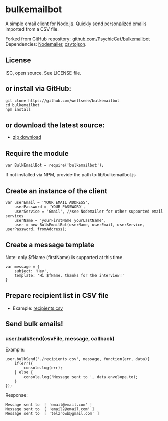 # bulkemailbot
A simple email client for Node.js. Quickly send personalized emails imported from a CSV file.

Forked from GitHub repository: [github.com/PsychicCat/bulkemailbot][repo]
Dependencies: [Nodemailer][nodemailer], [csvtojson][csvtojson].

## License
ISC, open source. See LICENSE file.

## or install via GitHub:
    git clone https://github.com/wellseee/bulkemailbot
    cd bulkemailbot
    npm install

## or download the latest source:
*   [zip download][repo-zip]

## Require the module
    var BulkEmailBot = require('bulkemailbot');
If not installed via NPM, provide the path to lib/bulkemailbot.js

## Create an instance of the client
    var userEmail = 'YOUR EMAIL ADDRESS',
        userPassword = 'YOUR PASSWORD',
        userService = 'Gmail', //see Nodemailer for other supported email services
        userName = 'yourFirstName yourLastName',
        user = new BulkEmailBot(userName, userEmail, userService, userPassword, fromAddress);

## Create a message template
Note: only $fName (firstName) is supported at this time.

    var message = {
        subject: 'Hey',
        template: 'Hi $fName, thanks for the interview!'
    }

## Prepare recipient list in CSV file
*   Example: [recipients.csv][csv]

## Send bulk emails!

### user.bulkSend(csvFile, message, callback)
Example:

    user.bulkSend('./recipients.csv', message, function(err, data){
        if(err){
            console.log(err);
        } else {
            console.log('Message sent to ', data.envelope.to);
        }
    });
Response:

    Message sent to  [ 'email@email.com' ]
    Message sent to  [ 'email2@email.com' ]
    Message sent to  [ 'telzrowb@gmail.com' ]








[repo]: https://github.com/PsychicCat/bulkemailbot
[repo-zip]: https://github.com/PsychicCat/bulkemailbot/archive/master.zip
[nodemailer]: https://github.com/andris9/Nodemailer
[csvtojson]: https://github.com/Keyang/node-csvtojson
[csv]: https://github.com/PsychicCat/bulkemailbot/blob/master/recipients.csv
